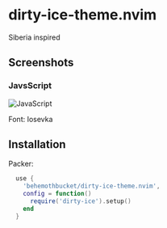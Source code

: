 # dirty-ice-theme.nvim
Siberia inspired

## Screenshots

### JavsScript

![JavaScript](https://i.ibb.co/JqXHd1k/image.png)

Font: Iosevka

## Installation

Packer:

```lua
  use {
    'behemothbucket/dirty-ice-theme.nvim',
    config = function()
      require('dirty-ice').setup()
    end
  }
```
